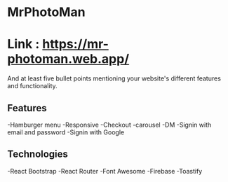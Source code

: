 # MrPhotoMan
# Link : https://mr-photoman.web.app/
And at least five bullet points mentioning your website's different features and functionality.
## Features
-Hamburger menu
-Responsive
-Checkout
-carousel
-DM
-Signin with email and password
-Signin with Google

## Technologies
-React Bootstrap
-React Router
-Font Awesome
-Firebase
-Toastify